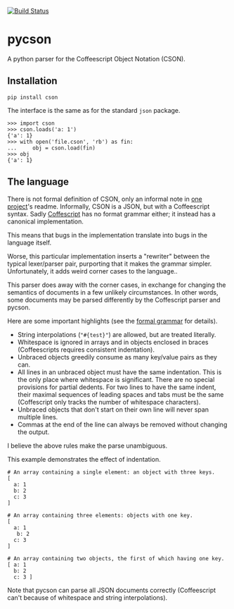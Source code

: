 [![Build Status](https://travis-ci.org/avakar/pycson.svg?branch=master)](https://travis-ci.org/avakar/pycson)

# pycson

A python parser for the Coffeescript Object Notation (CSON).

## Installation

    pip install cson

The interface is the same as for the standard `json` package.

    >>> import cson
    >>> cson.loads('a: 1')
    {'a': 1}
    >>> with open('file.cson', 'rb') as fin:
    ...     obj = cson.load(fin)
    >>> obj
    {'a': 1}

## The language

There is not formal definition of CSON, only an informal note in [one project][1]'s readme.
Informally, CSON is a JSON, but with a Coffeescript syntax. Sadly [Coffescript][2] has no
format grammar either; it instead has a canonical implementation.

This means that bugs in the implementation translate into bugs in the language itself.

Worse, this particular implementation inserts a "rewriter" between the typical
lexer/parser pair, purporting that it makes the grammar simpler. Unfortunately, it adds
weird corner cases to the language..

This parser does away with the corner cases,
in exchange for changing the semantics of documents in a few unlikely circumstances.
In other words, some documents may be parsed differently by the Coffescript parser and pycson.

Here are some important highlights (see the [formal grammar][3] for details).

 * String interpolations (`"#{test}"`) are allowed, but are treated literally.
 * Whitespace is ignored in arrays and in objects enclosed in braces
   (Coffeescripts requires consistent indentation).
 * Unbraced objects greedily consume as many key/value pairs as they can.
 * All lines in an unbraced object must have the same indentation. This is the only place
   where whitespace is significant. There are no special provisions for partial dedents.
   For two lines to have the same indent, their maximal sequences of leading spaces and tabs
   must be the same (Coffescript only tracks the number of whitespace characters).
 * Unbraced objects that don't start on their own line will never span multiple lines.
 * Commas at the end of the line can always be removed without changing the output.

I believe the above rules make the parse unambiguous.

This example demonstrates the effect of indentation.

    # An array containing a single element: an object with three keys.
    [
      a: 1
      b: 2
      c: 3
    ]

    # An array containing three elements: objects with one key.
    [
      a: 1
       b: 2
      c: 3
    ]

    # An array containing two objects, the first of which having one key.
    [ a: 1
      b: 2
      c: 3 ]

Note that pycson can parse all JSON documents correctly (Coffeescript can't because
of whitespace and string interpolations).

  [1]: https://github.com/bevry/cson
  [2]: http://coffeescript.org/
  [3]: grammar.md
